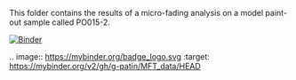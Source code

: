 This folder contains the results of a micro-fading analysis on a model paint-out sample called PO015-2. 

[![Binder](https://mybinder.org/badge_logo.svg)](https://mybinder.org/v2/gh/g-patin/MFT_data/)

.. image:: https://mybinder.org/badge_logo.svg
 :target: https://mybinder.org/v2/gh/g-patin/MFT_data/HEAD
